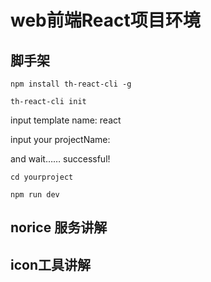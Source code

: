 # web前端React项目环境
## 脚手架
`npm install th-react-cli -g`

`th-react-cli init`

input template name: react

input your projectName:

and wait…… successful!

`cd yourproject`

`npm run dev`

## norice 服务讲解
## icon工具讲解

